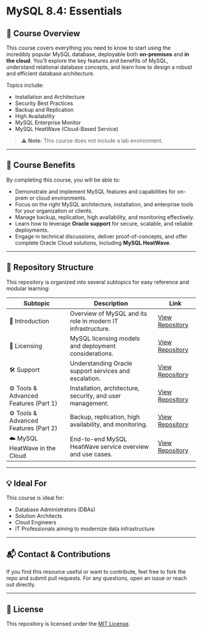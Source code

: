 # MySQL 8.4: Essentials

## 📘 Course Overview

This course covers everything you need to know to start using the incredibly popular MySQL database, deployable both **on-premises** and **in the cloud**. You'll explore the key features and benefits of MySQL, understand relational database concepts, and learn how to design a robust and efficient database architecture.

Topics include:
- Installation and Architecture
- Security Best Practices
- Backup and Replication
- High Availability
- MySQL Enterprise Monitor
- MySQL HeatWave (Cloud-Based Service)

> ⚠️ **Note:** This course does not include a lab environment.

---

## 🎯 Course Benefits

By completing this course, you will be able to:

- Demonstrate and implement MySQL features and capabilities for on-prem or cloud environments.
- Focus on the right MySQL architecture, installation, and enterprise tools for your organization or clients.
- Manage backup, replication, high availability, and monitoring effectively.
- Learn how to leverage **Oracle support** for secure, scalable, and reliable deployments.
- Engage in technical discussions, deliver proof-of-concepts, and offer complete Oracle Cloud solutions, including **MySQL HeatWave**.

---

## 📂 Repository Structure

This repository is organized into several subtopics for easy reference and modular learning:

| Subtopic | Description | Link |
|----------|-------------|------|
| 🧭 Introduction | Overview of MySQL and its role in modern IT infrastructure. | [View Repository](introduction.md) |
| 📜 Licensing | MySQL licensing models and deployment considerations. | [View Repository](licensing.md) |
| 🛠️ Support | Understanding Oracle support services and escalation. | [View Repository](support.md) |
| ⚙️ Tools & Advanced Features (Part 1) | Installation, architecture, security, and user management. | [View Repository](tools-and-advanced-features-part1.md) |
| ⚙️ Tools & Advanced Features (Part 2) | Backup, replication, high availability, and monitoring. | [View Repository](tools-and-advanced-features-part2.md) |
| ☁️ MySQL HeatWave in the Cloud | End-to-end MySQL HeatWave service overview and use cases. | [View Repository](./mysql-heatwave-cloud) |

---

## 💡 Ideal For

This course is ideal for:
- Database Administrators (DBAs)
- Solution Architects
- Cloud Engineers
- IT Professionals aiming to modernize data infrastructure

---

## 📬 Contact & Contributions

If you find this resource useful or want to contribute, feel free to fork the repo and submit pull requests. For any questions, open an issue or reach out directly.

---

## 📄 License

This repository is licensed under the [MIT License](LICENSE).

